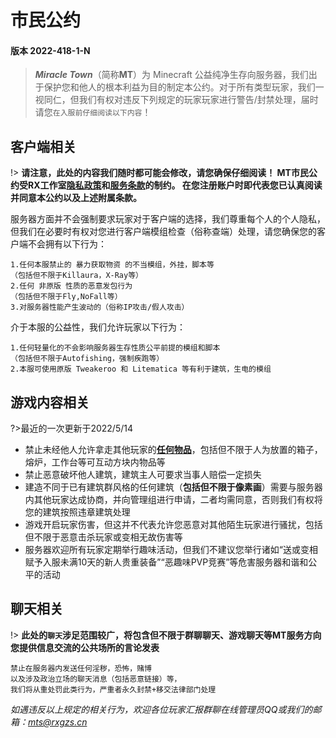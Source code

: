 # **市民公约**
#### 版本 2022-418-1-N
> ***Miracle Town***（简称**MT**）为 Minecraft 公益纯净生存向服务器，我们出于保护您和他人的根本利益为目的制定本公约。对于所有类型玩家，我们一视同仁，但我们有权对违反下列规定的玩家玩家进行警告/封禁处理，届时请您`在入服前仔细阅读以下内容`！
## 客户端相关
!> **请注意，此处的内容我们随时都可能会修改，请您确保仔细阅读！
MT市民公约受RX工作室[隐私政策](https://www.rxgzs.cn/privacy/)和[服务条款](https://www.rxgzs.cn/clause/)的制约。
在您注册账户时即代表您已认真阅读并同意本公约以及上述附属条款。**

服务器方面并不会强制要求玩家对于客户端的选择，我们尊重每个人的个人隐私，但我们在必要时有权对您进行客户端模组检查（俗称查端）处理，请您确保您的客户端不会拥有以下行为：

    1.任何本服禁止的 暴力获取物资 的不当模组，外挂，脚本等
    （包括但不限于Killaura，X-Ray等）
    2.任何 非原版 性质的恶意发包行为
    （包括但不限于Fly,NoFall等）
    3.对服务器性能产生波动的（俗称IP攻击/假人攻击）
介于本服的公益性，我们允许玩家以下行为：

    1.任何轻量化的不会影响服务器生存性质公平前提的模组和脚本
    （包括但不限于Autofishing，强制疾跑等）
    2.本服可使用原版 Tweakeroo 和 Litematica 等有利于建筑，生电的模组

## 游戏内容相关
?>最近的一次更新于2022/5/14

- 禁止未经他人允许拿走其他玩家的<u>**任何物品**</u>，包括但不限于人为放置的箱子，熔炉，工作台等可互动方块内物品等
- 禁止恶意破坏他人建筑，建筑主人可要求当事人赔偿一定损失
- 建造不同于已有建筑群风格的任何建筑（**包括但不限于像素画**）需要与服务器内其他玩家达成协商，并向管理组进行申请，二者均需同意，否则我们有权将您的建筑按照违章建筑处理
- 游戏开启玩家伤害，但这并不代表允许您恶意对其他陌生玩家进行骚扰，包括但不限于恶意击杀玩家或变相无故伤害等
- 服务器欢迎所有玩家定期举行趣味活动，但我们不建议您举行诸如“送或变相赋予入服未满10天的新人贵重装备”“恶趣味PVP竞赛”等危害服务器和谐和公平的活动

## 聊天相关
!> **此处的`聊天`涉足范围较广，将包含但不限于群聊聊天、游戏聊天等MT服务方向您提供信息交流的公共场所的言论发表**

    禁止在服务器内发送任何淫秽，恐怖，赌博
    以及涉及政治立场的聊天消息（包括恶意链接）等，
    我们将从重处罚此类行为，严重者永久封禁+移交法律部门处理


*如遇违反以上规定的相关行为，欢迎各位玩家汇报群聊在线管理员QQ或我们的邮箱：mts@rxgzs.cn*


    
    


